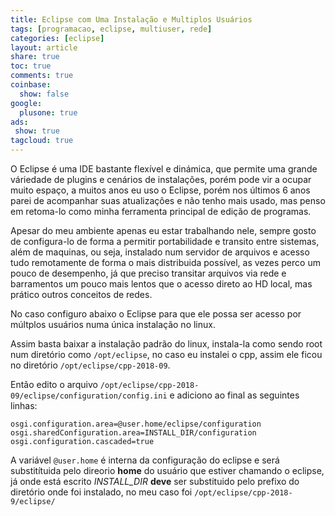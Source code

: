 ```yaml
---
title: Eclipse com Uma Instalação e Multiplos Usuários
tags: [programacao, eclipse, multiuser, rede]
categories: [eclipse]
layout: article
share: true
toc: true
comments: true
coinbase:
  show: false
google:
  plusone: true
ads:
 show: true
tagcloud: true
---
```


O Eclipse é uma IDE bastante flexível e dinámica, que permite uma grande váriedade de plugins e cenários de instalações, porém pode vir a ocupar muito espaço, a muitos anos eu uso o Eclipse, porém nos últimos 6 anos parei de acompanhar suas atualizações e não tenho mais usado, mas penso em retoma-lo como minha ferramenta principal de edição de programas.

<!--more-->

Apesar do meu ambiente apenas eu estar trabalhando nele, sempre gosto de configura-lo de forma a permitir portabilidade e transito entre sistemas, além de maquinas, ou seja, instalado num servidor de arquivos e acesso tudo remotamente de forma o mais distribuida possível, as vezes perco um pouco de desempenho, já que preciso transitar arquivos via rede e barramentos um pouco mais lentos que o acesso direto ao HD local, mas prático outros conceitos de redes.

No caso configuro abaixo o Eclipse para que ele possa ser acesso por múltplos usuários numa única instalação no linux.

Assim basta baixar a instalação padrão do linux, instala-la como sendo root num diretório como `/opt/eclipse`, no caso eu instalei o cpp, assim ele ficou no diretório `/opt/eclipse/cpp-2018-09`.

Então edito o arquivo `/opt/eclipse/cpp-2018-09/eclipse/configuration/config.ini` e adiciono ao final as seguintes linhas:

```
osgi.configuration.area=@user.home/eclipse/configuration
osgi.sharedConfiguration.area=INSTALL_DIR/configuration
osgi.configuration.cascaded=true
```
A variável `@user.home` é interna da configuração do eclipse e será substitítuida pelo direorio **home** do usuário que estiver chamando o eclipse, já onde está escrito *INSTALL_DIR* **deve** ser substituido pelo prefixo do diretório onde foi instalado, no meu caso foi `/opt/eclipse/cpp-2018-9/eclipse/`
 
